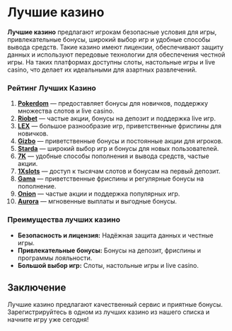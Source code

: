 # Лучшие казино

**Лучшие казино** предлагают игрокам безопасные условия для игры, привлекательные бонусы, широкий выбор игр и удобные способы вывода средств. Такие казино имеют лицензии, обеспечивают защиту данных и используют передовые технологии для обеспечения честной игры. На таких платформах доступны слоты, настольные игры и live casino, что делает их идеальными для азартных развлечений.

### Рейтинг Лучших Казино

1. **[Pokerdom](https://brandplay.link/4k77v2yx)** — предоставляет бонусы для новичков, поддержку множества слотов и live casino.
2. **[Riobet](https://brandplay.link/7xBLTPyj)** — частые акции, бонусы на депозит и поддержка live игр.
3. **[LEX](https://brandplay.link/zW4hdDFV)** — большое разнообразие игр, приветственные фриспины для новичков.
4. **[Gizbo](https://brandplay.link/bprXw4YV)** — приветственные бонусы и постоянные акции для игроков.
5. **[Starda](https://brandplay.link/fB7xwRFL)** — широкий выбор игр и бонусы для новых пользователей.
6. **[7K](https://brandplay.link/BvQyFShp)** — удобные способы пополнения и вывода средств, частые акции.
7. **[1Xslots](https://brandplay.link/hSB1khtr)** — доступ к тысячам слотов и бонусам на первый депозит.
8. **[Gama](https://brandplay.link/j6NMKsDz)** — приветственные фриспины и регулярные бонусы на пополнение.
9. **[Onion](https://brandplay.link/zBGRVpQ9)** — частые акции и поддержка популярных игр.
10. **[Aurora](https://10trafic-stat2.com/click/668546556bcc6313411604bd/6766/13032/subaccount)** — мгновенные выплаты и выгодные бонусы.

### Преимущества лучших казино

- **Безопасность и лицензия:** Надёжная защита данных и честные игры.
- **Привлекательные бонусы:** Бонусы на депозит, фриспины и программы лояльности.
- **Большой выбор игр:** Слоты, настольные игры и live casino.

## Заключение

Лучшие казино предлагают качественный сервис и приятные бонусы. Зарегистрируйтесь в одном из лучших казино из нашего списка и начните игру уже сегодня!
